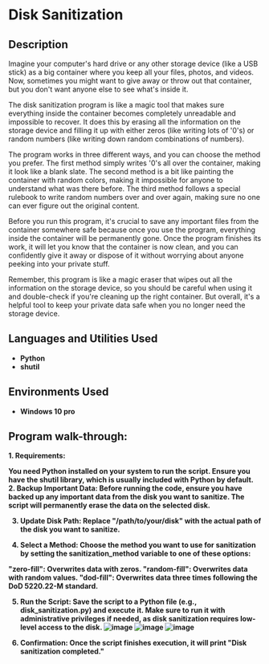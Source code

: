 <h1>Disk Sanitization</h1>


<h2>Description</h2>
Imagine your computer's hard drive or any other storage device (like a USB stick) as a big container where you keep all your files, photos, and videos. Now, sometimes you might want to give away or throw out that container, but you don't want anyone else to see what's inside it.

The disk sanitization program is like a magic tool that makes sure everything inside the container becomes completely unreadable and impossible to recover. It does this by erasing all the information on the storage device and filling it up with either zeros (like writing lots of '0's) or random numbers (like writing down random combinations of numbers).

The program works in three different ways, and you can choose the method you prefer. The first method simply writes '0's all over the container, making it look like a blank slate. The second method is a bit like painting the container with random colors, making it impossible for anyone to understand what was there before. The third method follows a special rulebook to write random numbers over and over again, making sure no one can ever figure out the original content.

Before you run this program, it's crucial to save any important files from the container somewhere safe because once you use the program, everything inside the container will be permanently gone. Once the program finishes its work, it will let you know that the container is now clean, and you can confidently give it away or dispose of it without worrying about anyone peeking into your private stuff.

Remember, this program is like a magic eraser that wipes out all the information on the storage device, so you should be careful when using it and double-check if you're cleaning up the right container. But overall, it's a helpful tool to keep your private data safe when you no longer need the storage device.
<br />


<h2>Languages and Utilities Used</h2>

- <b>Python<b>
- <b>shutil<b>

<h2>Environments Used </h2>

- <b>Windows 10 pro</b>

<h2>Program walk-through:</h2>
1. Requirements:

You need Python installed on your system to run the script.
Ensure you have the shutil library, which is usually included with Python by default.
2. Backup Important Data:
Before running the code, ensure you have backed up any important data from the disk you want to sanitize. The script will permanently erase the data on the selected disk.

3. Update Disk Path:
Replace "/path/to/your/disk" with the actual path of the disk you want to sanitize.

4. Select a Method:
Choose the method you want to use for sanitization by setting the sanitization_method variable to one of these options:

"zero-fill": Overwrites data with zeros.
"random-fill": Overwrites data with random values.
"dod-fill": Overwrites data three times following the DoD 5220.22-M standard.

5. Run the Script:
Save the script to a Python file (e.g., disk_sanitization.py) and execute it. Make sure to run it with administrative privileges if needed, as disk sanitization requires low-level access to the disk.
![image](https://github.com/masu232/Marc/assets/141105291/a3e6f975-54c4-4790-b29f-729be9fbe530)
![image](https://github.com/masu232/Marc/assets/141105291/6a423124-842f-4143-bc70-2ef07d8b125c)
![image](https://github.com/masu232/Marc/assets/141105291/fbec4a7d-3380-4df7-ad7c-7e56b02b1cd9)

6. Confirmation:
Once the script finishes execution, it will print "Disk sanitization completed."

<!--
 ```diff
- text in red
+ text in green
! text in orange
# text in gray
@@ text in purple (and bold)@@
```
--!>
